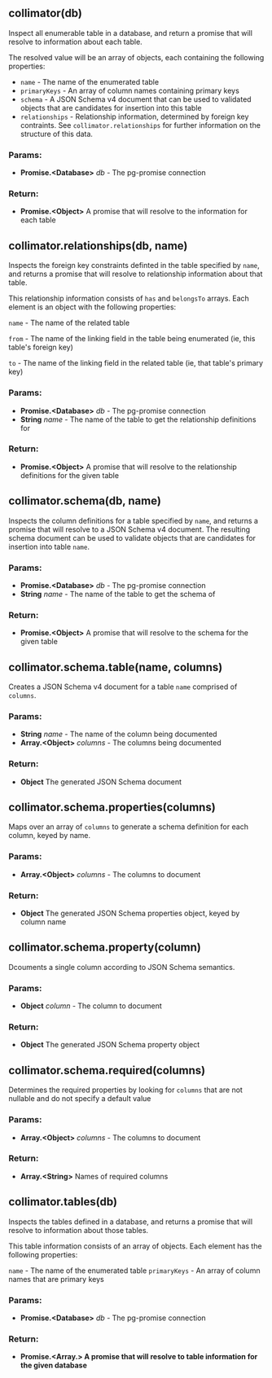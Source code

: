 

<!-- Start src/collimator.js -->

## collimator(db)

Inspect all enumerable table in a database, and return a promise that will
resolve to information about each table.

The resolved value will be an array of objects, each containing the
following properties:

- `name` - The name of the enumerated table
- `primaryKeys` - An array of column names containing primary keys
- `schema` - A JSON Schema v4 document that can be used to validated objects
  that are candidates for insertion into this table
- `relationships` - Relationship information, determined by foreign key
  contraints. See `collimator.relationships` for further information on the
  structure of this data.

### Params:

* **Promise.\<Database>** *db* - The pg-promise connection

### Return:

* **Promise.\<Object>** A promise that will resolve to the information for each table

<!-- End src/collimator.js -->

<!-- Start src/inspectors/relationships.js -->

## collimator.relationships(db, name)

Inspects the foreign key constraints definted in the table specified by
`name`, and returns a promise that will resolve to relationship information
about that table.

This relationship information consists of `has` and `belongsTo` arrays. Each
element is an object with the following properties:

`name` - The name of the related table

`from` - The name of the linking field in the table being enumerated (ie,
         this table's foreign key)

`to`   - The name of the linking field in the related table (ie, that
         table's primary key)

### Params:

* **Promise.\<Database>** *db* - The pg-promise connection
* **String** *name* - The name of the table to get the relationship definitions for

### Return:

* **Promise.\<Object>** A promise that will resolve to the relationship definitions for the given table

<!-- End src/inspectors/relationships.js -->

<!-- Start src/inspectors/schema.js -->

## collimator.schema(db, name)

Inspects the column definitions for a table specified by `name`, and returns
a promise that will resolve to a JSON Schema v4 document. The resulting
schema document can be used to validate objects that are candidates for
insertion into table `name`.

### Params:

* **Promise.\<Database>** *db* - The pg-promise connection
* **String** *name* - The name of the table to get the schema of

### Return:

* **Promise.\<Object>** A promise that will resolve to the schema for the given table

## collimator.schema.table(name, columns)

Creates a JSON Schema v4 document for a table `name` comprised of `columns`.

### Params:

* **String** *name* - The name of the column being documented
* **Array.\<Object>** *columns* - The columns being documented

### Return:

* **Object** The generated JSON Schema document

## collimator.schema.properties(columns)

Maps over an array of `columns` to generate a schema definition for each
column, keyed by name.

### Params:

* **Array.\<Object>** *columns* - The columns to document

### Return:

* **Object** The generated JSON Schema properties object, keyed by column name

## collimator.schema.property(column)

Dcouments a single column according to JSON Schema semantics.

### Params:

* **Object** *column* - The column to document

### Return:

* **Object** The generated JSON Schema property object

## collimator.schema.required(columns)

Determines the required properties by looking for `columns` that are not
nullable and do not specify a default value

### Params:

* **Array.\<Object>** *columns* - The columns to document

### Return:

* **Array.\<String>** Names of required columns

<!-- End src/inspectors/schema.js -->

<!-- Start src/inspectors/tables.js -->

## collimator.tables(db)

Inspects the tables defined in a database, and returns a promise that will
resolve to information about those tables.

This table information consists of an array of objects. Each element has the
following properties:

`name` - The name of the enumerated table
`primaryKeys` - An array of column names that are primary keys

### Params:

* **Promise.\<Database>** *db* - The pg-promise connection

### Return:

* **Promise.\<Array.<Object>>** A promise that will resolve to table information for the given database

<!-- End src/inspectors/tables.js -->

<!-- Start src/util/fileQuery.js -->

<!-- End src/util/fileQuery.js -->

